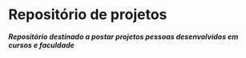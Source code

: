 # Repositório de projetos
***Repositório destinado a postar projetos pessoas desenvolvidos em cursos e faculdade***
